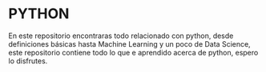 # PYTHON
En este repositorio encontraras todo relacionado con python, desde definiciones básicas hasta Machine Learning y un poco de Data Science, este repositorio contiene todo lo que e aprendido acerca de python, espero lo disfrutes.
